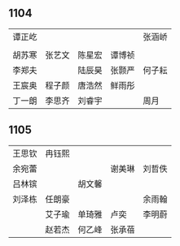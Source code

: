 ## 1104
|     |     |     |     |     |
| --- | --- | --- | --- | --- |
| 谭正屹 |  |  |  | 张涵峤 |
|  |  |  |  |  |
| 胡苏寒 | 张艺文 | 陈星宏 | 谭博祯 |  |
| 李郑夫 |  | 陆辰昊 | 张颢严 | 何子耘 |
| 王宸奥 | 程子颜 | 唐浩然 | 鲜雨彤 |  |
| 丁一朗 | 李思齐 | 刘睿宇 |  | 周月 |

## 1105
|     |     |     |     |     |
| --- | --- | --- | --- | --- |
| 王思钦 | 冉钰熙 |  |  |  |
| 余宛蕾 |  |  | 谢美琳 | 刘哲佚 |
| 吕林镔 |  | 胡文馨 |  |  |
| 刘泽栋 | 任朗豪 |  |  | 余雨翰 |
|  | 艾子瑜 | 单琦雅 | 卢奕 | 李明蔚 |
|  | 赵若杰 | 何乙峰 | 张承蓓 |  |

